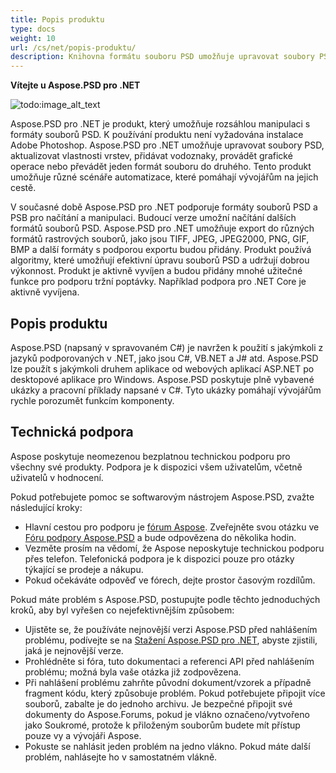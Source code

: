 ```yaml
---
title: Popis produktu
type: docs
weight: 10
url: /cs/net/popis-produktu/
description: Knihovna formátu souboru PSD umožňuje upravovat soubory PSD, aktualizovat vlastnosti vrstev, přidávat vodoznaky, provádět grafické operace nebo převádět jeden formát souboru do druhého. Je navržena tak, aby byla používána s jakýmkoli z jazyků podporovaných v .NET, jako jsou C#, VB.NET a J# atd.
---
```


**Vítejte u Aspose.PSD pro .NET**

![todo:image_alt_text](popis-produktu_1)

Aspose.PSD pro .NET je produkt, který umožňuje rozsáhlou manipulaci s formáty souborů PSD. K používání produktu není vyžadována instalace Adobe Photoshop. Aspose.PSD pro .NET umožňuje upravovat soubory PSD, aktualizovat vlastnosti vrstev, přidávat vodoznaky, provádět grafické operace nebo převádět jeden formát souboru do druhého. Tento produkt umožňuje různé scénáře automatizace, které pomáhají vývojářům na jejich cestě.

V současné době Aspose.PSD pro .NET podporuje formáty souborů PSD a PSB pro načítání a manipulaci. Budoucí verze umožní načítání dalších formátů souborů PSD. Aspose.PSD pro .NET umožňuje export do různých formátů rastrových souborů, jako jsou TIFF, JPEG, JPEG2000, PNG, GIF, BMP a další formáty s podporou exportu budou přidány. Produkt používá algoritmy, které umožňují efektivní úpravu souborů PSD a udržují dobrou výkonnost. Produkt je aktivně vyvíjen a budou přidány mnohé užitečné funkce pro podporu tržní poptávky. Například podpora pro .NET Core je aktivně vyvíjena.

## **Popis produktu**
Aspose.PSD (napsaný v spravovaném C#) je navržen k použití s jakýmkoli z jazyků podporovaných v .NET, jako jsou C#, VB.NET a J# atd. Aspose.PSD lze použít s jakýmkoli druhem aplikace od webových aplikací ASP.NET po desktopové aplikace pro Windows. Aspose.PSD poskytuje plně vybavené ukázky a pracovní příklady napsané v C#. Tyto ukázky pomáhají vývojářům rychle porozumět funkcím komponenty.

## **Technická podpora**
Aspose poskytuje neomezenou bezplatnou technickou podporu pro všechny své produkty. Podpora je k dispozici všem uživatelům, včetně uživatelů v hodnocení.

Pokud potřebujete pomoc se softwarovým nástrojem Aspose.PSD, zvažte následující kroky:

- Hlavní cestou pro podporu je [fórum Aspose](https://forum.aspose.com/). Zveřejněte svou otázku ve [Fóru podpory Aspose.PSD](https://forum.aspose.com/c/psd) a bude odpovězena do několika hodin.
- Vezměte prosím na vědomí, že Aspose neposkytuje technickou podporu přes telefon. Telefonická podpora je k dispozici pouze pro otázky týkající se prodeje a nákupu.
- Pokud očekáváte odpověď ve fórech, dejte prostor časovým rozdílům.

Pokud máte problém s Aspose.PSD, postupujte podle těchto jednoduchých kroků, aby byl vyřešen co nejefektivnějším způsobem:

- Ujistěte se, že používáte nejnovější verzi Aspose.PSD před nahlášením problému, podívejte se na [Stažení Aspose.PSD pro .NET](https://www.nuget.org/packages/Aspose.PSD/), abyste zjistili, jaká je nejnovější verze.
- Prohlédněte si fóra, tuto dokumentaci a referenci API před nahlášením problému; možná byla vaše otázka již zodpovězena.
- Při nahlášení problému zahrňte původní dokument/vzorek a případně fragment kódu, který způsobuje problém. Pokud potřebujete připojit více souborů, zabalte je do jednoho archivu. Je bezpečné připojit své dokumenty do Aspose.Forums, pokud je vlákno označeno/vytvořeno jako Soukromé, protože k přiloženým souborům budete mít přístup pouze vy a vývojáři Aspose.
- Pokuste se nahlásit jeden problém na jedno vlákno. Pokud máte další problém, nahlásejte ho v samostatném vlákně.
